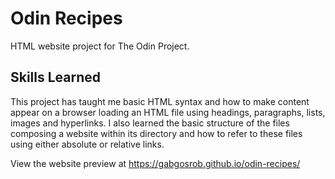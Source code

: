 # Odin Recipes

HTML website project for The Odin Project.

## Skills Learned

This project has taught me basic HTML syntax and how to make content appear on a browser loading an HTML file using headings, paragraphs, lists, images and hyperlinks. I also learned the basic structure of the files composing a website within its directory and how to refer to these files using either absolute or relative links.

View the website preview at https://gabgosrob.github.io/odin-recipes/
